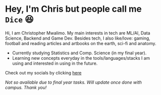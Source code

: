 # Hey, I'm Chris but people call me `Dice` 😆

Hi, I am Christopher Mwalimo. My main interests in tech are ML/AI, Data Science, Backend and Game Dev. Besides tech, I also like/love: gaming, football and reading articles and artbooks on the earth, sci-fi and anatomy.

- Currently studying Statistics and Comp. Science (in my final year).
- Learning new concepts everyday in the tools/languages/stacks I am using and interested in using in the future.

Check out my socials by clicking [here](https://codeschris-links.vercel.app)

*Not so available due to final year tasks. Will update once done with campus. Thank you!*

<!-- [![An image of @codeschris's Holopin badges, which is a link to view their full Holopin profile](https://holopin.me/codeschris)](https://holopin.io/@codeschris) -->

<!---
codeschris/codeschris is a ✨ special ✨ repository because its `README.md` (this file) appears on your GitHub profile.
You can click the Preview link to take a look at your changes.
--->
